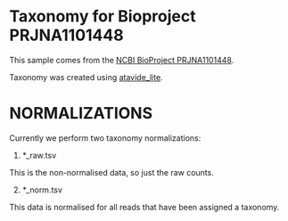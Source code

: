 # Taxonomy for Bioproject PRJNA1101448

This sample comes from the [NCBI BioProject PRJNA1101448](https://www.ncbi.nlm.nih.gov/bioproject/?term=PRJNA1101448).

Taxonomy was created using [atavide_lite](https://github.com/linsalrob/atavide_lite).



# NORMALIZATIONS

Currently we perform two taxonomy normalizations:

1. *_raw.tsv

This is the non-normalised data, so just the raw counts. 

2. *_norm.tsv

This data is normalised for all reads that have been assigned a taxonomy.
